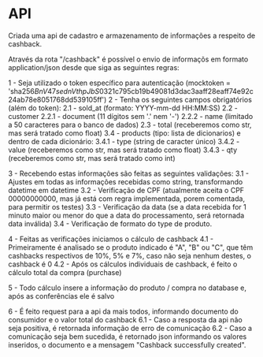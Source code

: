 # API
Criada uma api de cadastro e armazenamento de informações a respeito de cashback.

Através da rota "/cashback" é possível o envio de informaçõs em formato application/json desde que siga as seguintes regras:

1 - Seja utilizado o token específico para autenticação (mocktoken = 'sha256$BnV47sednVthpJbS$0321c795cb19b49081d3dac3aaff28eaff74e92c24ab78e8051768dd539105ff')
2 - Tenha os seguintes campos obrigatórios (além do token):
  2.1 - sold_at (formato: YYYY-mm-dd HH:MM:SS)
  2.2 - customer
    2.2.1 - document (11 dígitos sem '.' nem '-')
    2.2.2 - name (limitado a 50 caracteres para o banco de dados)
  2.3 - total (receberemos como str, mas será tratado como float)
  3.4 - products (tipo: lista de dicionarios) e dentro de cada dicionário:
    3.4.1 - type (string de caracter único)
    3.4.2 - value (receberemos como str, mas será tratado como float)
    3.4.3 - qty (receberemos como str, mas será tratado como int)
    
3 - Recebendo estas informações são feitas as seguintes validações:
  3.1 - Ajustes em todas as informações recebidas como string, transformando datetime em datetime
  3.2 - Verificação de CPF (atualmente aceita o CPF 00000000000, mas já está com regra implementada, porem comentada, para permitir os testes)
  3.3 - Verificação da data (se a data recebida for 1 minuto maior ou menor do que a data do processamento, será retornada data inválida)
  3.4 - Verificação de formato do type de produto.

4 - Feitas as verificações iniciamos o cálculo de cashback
  4.1 - Primeiramente é analisado se o produto indicado é "A", "B" ou "C", que têm cashbacks respectivos de 10%, 5% e 7%, caso não seja nenhum destes, o cashback é 0
  4.2 - Após os cálculos individuais de cashback, é feito o cálculo total da compra (purchase)

5 - Todo cálculo insere a informação do produto / compra no database e, após as conferências ele é salvo

6 - É feito request para a api da mais todos, informando documento do consumidor e o valor total do cashback
  6.1 - Caso a resposta da api não seja positiva, é retornada informação de erro de comunicação
  6.2 - Caso a comunicação seja bem sucedida, é retornado json informando os valores inseridos, o documento e a mensagem "Cashback successfully created".
